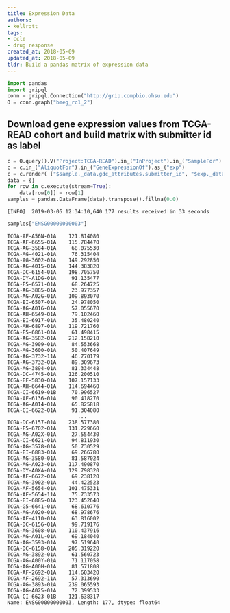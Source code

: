 ```yaml
---
title: Expression Data
authors:
- kellrott
tags:
- ccle
- drug response
created_at: 2018-05-09
updated_at: 2018-05-09
tldr: Build a pandas matrix of expression data
---
```


```python
import pandas
import gripql
conn = gripql.Connection("http://grip.compbio.ohsu.edu")
O = conn.graph("bmeg_rc1_2")
```

## Download gene expression values from TCGA-READ cohort and build matrix with submitter id as label


```python
c = O.query().V("Project:TCGA-READ").in_("InProject").in_("SampleFor").as_("sample")
c = c.in_("AliquotFor").in_("GeneExpressionOf").as_("exp")
c = c.render( ["$sample._data.gdc_attributes.submitter_id", "$exp._data.values"])
data = {}
for row in c.execute(stream=True):
    data[row[0]] = row[1]
samples = pandas.DataFrame(data).transpose().fillna(0.0)
```

    [INFO]	2019-03-05 12:34:10,640	177 results received in 33 seconds



```python
samples["ENSG00000000003"]
```




    TCGA-AF-A56N-01A    121.814080
    TCGA-AF-6655-01A    115.784470
    TCGA-AG-3584-01A     68.075530
    TCGA-AG-4021-01A     76.315404
    TCGA-AG-3602-01A    149.292850
    TCGA-AG-4015-01A    144.383820
    TCGA-DC-6154-01A    198.705750
    TCGA-DY-A1DG-01A     91.135477
    TCGA-F5-6571-01A     68.264725
    TCGA-AG-3885-01A     23.977357
    TCGA-AG-A02G-01A    109.893070
    TCGA-EI-6507-01A     24.978050
    TCGA-AG-A016-01A     57.055670
    TCGA-AH-6549-01A     79.102460
    TCGA-EI-6917-01A     35.480240
    TCGA-AH-6897-01A    119.721760
    TCGA-F5-6861-01A     61.498415
    TCGA-AG-3582-01A    212.158210
    TCGA-AG-3909-01A     84.553668
    TCGA-AG-3600-01A     50.407649
    TCGA-AG-3732-11A     46.770179
    TCGA-AG-3732-01A     89.309673
    TCGA-AG-3894-01A     81.334448
    TCGA-DC-4745-01A    126.200510
    TCGA-EF-5830-01A    107.157133
    TCGA-AH-6644-01A    114.694460
    TCGA-CI-6619-01B     70.996527
    TCGA-AF-6136-01A     90.418270
    TCGA-AG-A014-01A     65.825818
    TCGA-CI-6622-01A     91.304080
                           ...    
    TCGA-DC-6157-01A    238.577380
    TCGA-F5-6702-01A    131.229660
    TCGA-AG-A02X-01A     27.554430
    TCGA-CI-6621-01A     94.811930
    TCGA-AG-3578-01A     50.730529
    TCGA-EI-6883-01A     69.266780
    TCGA-AG-3580-01A     81.587024
    TCGA-AG-A023-01A    117.490870
    TCGA-DY-A0XA-01A    129.798320
    TCGA-AF-6672-01A     69.238120
    TCGA-AG-3902-01A     44.422523
    TCGA-AF-5654-01A    101.475331
    TCGA-AF-5654-11A     75.733573
    TCGA-EI-6885-01A    123.452640
    TCGA-G5-6641-01A     68.610776
    TCGA-AG-A020-01A     68.978676
    TCGA-AF-4110-01A     63.816002
    TCGA-DC-6156-01A     99.719176
    TCGA-AG-3608-01A    110.437916
    TCGA-AG-A01L-01A     69.184040
    TCGA-AG-3593-01A     97.519640
    TCGA-DC-6158-01A    205.319220
    TCGA-AG-3892-01A     61.560723
    TCGA-AG-A00Y-01A     71.117058
    TCGA-AG-A00H-01A     81.571808
    TCGA-AF-2692-01A    114.603420
    TCGA-AF-2692-11A     57.313690
    TCGA-AG-3893-01A    239.065593
    TCGA-AG-A025-01A     72.399533
    TCGA-CI-6623-01B    121.638317
    Name: ENSG00000000003, Length: 177, dtype: float64




```python

```

